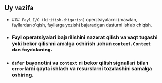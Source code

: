 ## Uy vazifa

* ###` Fayl I/O (kiritish-chiqarish)` operatsiyalarini (masalan, fayllardan o'qish, fayllarga yozish) bajaradigan dasturni ishlab chiqish.
* ### Fayl operatsiyalari bajarilishini nazorat qilish va vaqt tugashi yoki bekor qilishni amalga oshirish uchun `context.Context` dan foydalaning.
* ### `defer` bayonotini va `context` ni bekor qilish signallari bilan `error`larni qayta ishlash va resurslarni tozalashini samalga oshiring.













